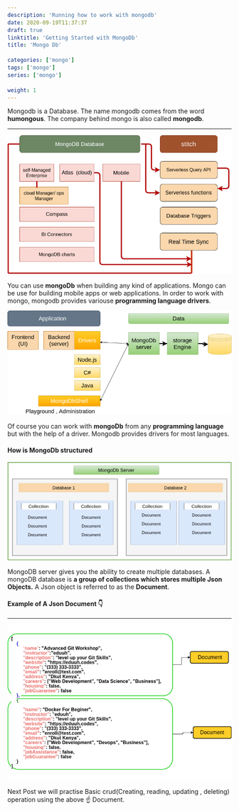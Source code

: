 ```yaml
---
description: 'Running how to work with mongodb'
date: 2020-09-19T11:37:37
draft: true
linktitle: 'Getting Started with MongoDb'
title: 'Mongo Db'

categories: ['mongo']
tags: ['mongo']
series: ['mongo']

weight: 1
---
```


Mongodb is a Database. The name mongodb comes from the word **humongous**. The company behind mongo is also called **mongodb**.

<hr>

![MongoDb ecosystem](/images/mongo/ecosystem.png)

You can use **mongoDb** when building any kind of applications. Mongo can be use for building mobile apps or web applications. In order to work with mongo, mongodb provides variouse **programming language drivers**.

![applications](/images/mongo/application.png)

Of course you can work with **mongoDb** from any **programming language** but with the help of a driver. Mongodb provides drivers for most languages.

#### How is MongoDb structured

![mongodb Server](/images/mongo/mongoserver.png)

MongoDB server gives you the ability to create multiple databases. A mongoDB database is **a group of collections which stores multiple Json Objects.** A Json object is referred to as the **Document**.

#### Example of A Json Document 👇

---

![Document](/images/mongo/documents.png)

Next Post we will practise Basic crud(Creating, reading, updating , deleting) operation using the above ☝ Document.

